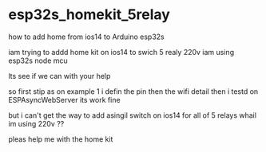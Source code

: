 # esp32s_homekit_5relay
how to add home from ios14  to Arduino esp32s


iam trying to addd home kit on ios14 to swich 5 realy 220v
iam using esp32s node mcu


lts see if we can with your help


so first stip as on example 1 
i defin the pin 
then the wifi detail 
then i testd on ESPAsyncWebServer 
its work fine 

but i can't get the way to add asingil switch on ios14 for all of 5 relays
whail im using 220v ??

pleas help me with the home kit
